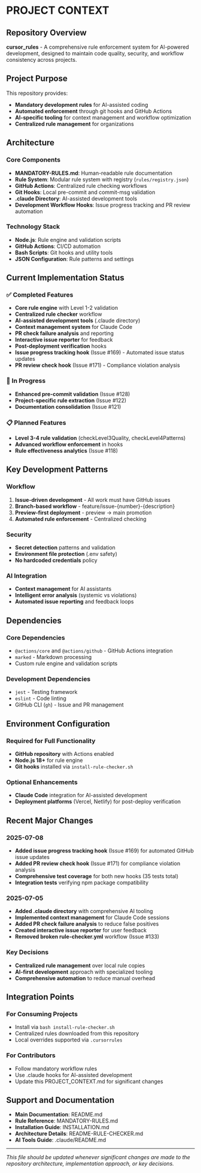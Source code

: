 # PROJECT CONTEXT

## Repository Overview

**cursor_rules** - A comprehensive rule enforcement system for AI-powered development, designed to maintain code quality, security, and workflow consistency across projects.

## Project Purpose

This repository provides:
- **Mandatory development rules** for AI-assisted coding
- **Automated enforcement** through git hooks and GitHub Actions
- **AI-specific tooling** for context management and workflow optimization
- **Centralized rule management** for organizations

## Architecture

### Core Components
- **MANDATORY-RULES.md**: Human-readable rule documentation
- **Rule System**: Modular rule system with registry (`rules/registry.json`)
- **GitHub Actions**: Centralized rule checking workflows
- **Git Hooks**: Local pre-commit and commit-msg validation
- **.claude Directory**: AI-assisted development tools
- **Development Workflow Hooks**: Issue progress tracking and PR review automation

### Technology Stack
- **Node.js**: Rule engine and validation scripts
- **GitHub Actions**: CI/CD automation
- **Bash Scripts**: Git hooks and utility tools
- **JSON Configuration**: Rule patterns and settings

## Current Implementation Status

### ✅ Completed Features
- **Core rule engine** with Level 1-2 validation
- **Centralized rule checker** workflow
- **AI-assisted development tools** (.claude directory)
- **Context management system** for Claude Code
- **PR check failure analysis** and reporting
- **Interactive issue reporter** for feedback
- **Post-deployment verification** hooks
- **Issue progress tracking hook** (Issue #169) - Automated issue status updates
- **PR review check hook** (Issue #171) - Compliance violation analysis

### 🚧 In Progress
- **Enhanced pre-commit validation** (Issue #128)
- **Project-specific rule extraction** (Issue #122)
- **Documentation consolidation** (Issue #121)

### 📋 Planned Features
- **Level 3-4 rule validation** (checkLevel3Quality, checkLevel4Patterns)
- **Advanced workflow enforcement** in hooks
- **Rule effectiveness analytics** (Issue #118)

## Key Development Patterns

### Workflow
1. **Issue-driven development** - All work must have GitHub issues
2. **Branch-based workflow** - feature/issue-{number}-{description}
3. **Preview-first deployment** - preview → main promotion
4. **Automated rule enforcement** - Centralized checking

### Security
- **Secret detection** patterns and validation
- **Environment file protection** (.env safety)
- **No hardcoded credentials** policy

### AI Integration
- **Context management** for AI assistants
- **Intelligent error analysis** (systemic vs violations)
- **Automated issue reporting** and feedback loops

## Dependencies

### Core Dependencies
- `@actions/core` and `@actions/github` - GitHub Actions integration
- `marked` - Markdown processing
- Custom rule engine and validation scripts

### Development Dependencies
- `jest` - Testing framework
- `eslint` - Code linting
- GitHub CLI (`gh`) - Issue and PR management

## Environment Configuration

### Required for Full Functionality
- **GitHub repository** with Actions enabled
- **Node.js 18+** for rule engine
- **Git hooks** installed via `install-rule-checker.sh`

### Optional Enhancements
- **Claude Code** integration for AI-assisted development
- **Deployment platforms** (Vercel, Netlify) for post-deploy verification

## Recent Major Changes

### 2025-07-08
- **Added issue progress tracking hook** (Issue #169) for automated GitHub issue updates
- **Added PR review check hook** (Issue #171) for compliance violation analysis
- **Comprehensive test coverage** for both new hooks (35 tests total)
- **Integration tests** verifying npm package compatibility

### 2025-07-05
- **Added .claude directory** with comprehensive AI tooling
- **Implemented context management** for Claude Code sessions
- **Added PR check failure analysis** to reduce false positives
- **Created interactive issue reporter** for user feedback
- **Removed broken rule-checker.yml** workflow (Issue #133)

### Key Decisions
- **Centralized rule management** over local rule copies
- **AI-first development** approach with specialized tooling
- **Comprehensive automation** to reduce manual overhead

## Integration Points

### For Consuming Projects
- Install via `bash install-rule-checker.sh`
- Centralized rules downloaded from this repository
- Local overrides supported via `.cursorrules`

### For Contributors
- Follow mandatory workflow rules
- Use .claude hooks for AI-assisted development
- Update this PROJECT_CONTEXT.md for significant changes

## Support and Documentation

- **Main Documentation**: README.md
- **Rule Reference**: MANDATORY-RULES.md  
- **Installation Guide**: INSTALLATION.md
- **Architecture Details**: README-RULE-CHECKER.md
- **AI Tools Guide**: .claude/README.md

---

*This file should be updated whenever significant changes are made to the repository architecture, implementation approach, or key decisions.*